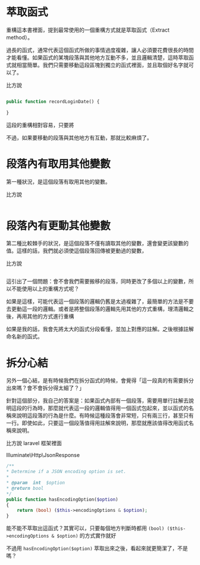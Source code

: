 # 萃取函式

重構這本書裡面，提到最常使用的一個重構方式就是萃取函式（Extract method）。

過長的函式，通常代表這個函式所做的事情過度複雜，讓人必須要花費很長的時間才能看懂。如果函式的某塊段落與其他地方互動不多，並且邏輯清楚，這時萃取函式就相當簡單。我們只需要移動這段區塊到獨立的函式裡面，並且取個好名字就可以了。

比方說

```php

public function recordLoginDate() {
    
}

```

這段的重構相對容易，只要將

不過，如果要移動的段落與其他地方有互動，那就比較麻煩了。

# 段落內有取用其他變數

第一種狀況，是這個段落有取用其他的變數。

比方說

```php
```

# 段落內有更動其他變數

第二種比較棘手的狀況，是這個段落不僅有讀取其他的變數，還會變更該變數的值。這樣的話，我們就必須使這個段落回傳被更動過的變數，

比方說

```php
```

這引出了一個問題：會不會我們需要搬移的段落，同時更改了多個以上的變數，所以不能使用以上的重構方式呢？

如果是這樣，可能代表這一個段落的邏輯仍舊是太過複雜了，最簡單的方法是不要去更動這一段的邏輯。或者是將整個段落的邏輯先用其他的方式重構，理清邏輯之後，再用其他的方式進行重構

如果是我的話，我會先將太大的函式分段看懂，並加上對應的註解。之後根據註解命名新的函式。

# 拆分心結

另外一個心結，是有時候我們在拆分函式的時候，會覺得「這一段真的有需要拆分出來嗎？會不會拆分得太細了？」

針對這個部分，我自己的答案是：如果函式內部有一個段落，需要用單行註解去說明這段的行為時，那麼就代表這一段的邏輯值得用一個函式包起來，並以函式的名稱來說明這段落的行為是什麼。有時候這種段落會非常短，只有兩三行，甚至只有一行。即使如此，只要這一個段落值得用註解來說明，那麼就應該值得改用函式名稱來說明。

比方說 laravel 框架裡面

Illuminate\Http\JsonResponse

```php
/**
* Determine if a JSON encoding option is set.
*
* @param  int  $option
* @return bool
*/
public function hasEncodingOption($option)
{
    return (bool) ($this->encodingOptions & $option);
}
```

能不能不萃取出這函式？其實可以，只要每個地方判斷時都用 `(bool) ($this->encodingOptions & $option)` 的方式實作就好

不過用 `hasEncodingOption($option)` 萃取出來之後，看起來就更簡潔了，不是嗎？
